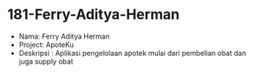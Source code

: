 # 181-Ferry-Aditya-Herman

- Nama: Ferry Aditya Herman
- Project: ApoteKu
-  Deskripsi : Aplikasi pengelolaan apotek mulai dari pembelian obat dan juga supply obat
